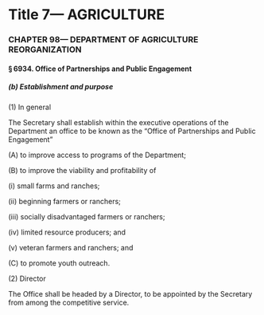 
# Title 7— AGRICULTURE
### CHAPTER 98— DEPARTMENT OF AGRICULTURE REORGANIZATION
#### § 6934. Office of Partnerships and Public Engagement
##### (b) Establishment and purpose

(1) In general

The Secretary shall establish within the executive operations of the Department an office to be known as the “Office of Partnerships and Public Engagement”

(A) to improve access to programs of the Department;

(B) to improve the viability and profitability of

(i) small farms and ranches;

(ii) beginning farmers or ranchers;

(iii) socially disadvantaged farmers or ranchers;

(iv) limited resource producers; and

(v) veteran farmers and ranchers; and

(C) to promote youth outreach.

(2) Director

The Office shall be headed by a Director, to be appointed by the Secretary from among the competitive service.
